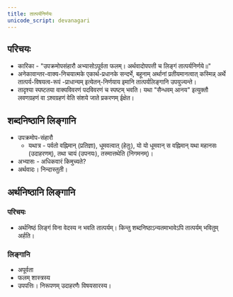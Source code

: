```yaml
---
title: तात्पर्यनिर्णयः
unicode_script: devanagari
---
```


## परिचयः
- कारिका - "उपक्रमोपसंहारौ अभ्यासोऽपूर्वता फलम्। अर्थवादोपपत्ती च लिङ्गं तात्पर्यनिर्णये॥" 
- अनेकावान्तर-वाक्य-निचयात्मके एकार्थ-प्रधानके सन्दर्भे, बहूनाम् अर्थानां प्रतीयमानत्वात् कस्मिन्न् अर्थे तात्पर्य-विषयत्व-रूपं -प्राधान्यम् इत्येतन्-निर्णयाय इमानि तात्पर्यलिङ्गानि उपयुज्यन्ते।
- तादृश्या स्पष्टतया वाक्यविवरणं पदविवरणं च स्पष्टम् भवति। यथा "सैन्धवम् आनय" इत्युक्तौ लवणग्रहणं वा ऽश्वग्रहणं वेति संशये जाते प्रकरणम् ईक्षेत। 

## शब्दनिष्ठानि लिङ्गानि 
- उपक्रमोप-संहारौ
  - यथात्र - पर्वतो वह्निमान् (प्रतिज्ञा), धूमवत्वात् (हेतुः), यो यो धूमवान् स वह्निमान् यथा महानसः (उदाहरणम्), तथा चायं (उपनयः), तस्मात्तथेति (निगमनम्)।
- अभ्यासः - अधिकवारं किमुच्यते?
- अर्थवादः। निन्दास्तुती।

## अर्थनिष्ठानि लिङ्गानि
### परिचयः
- अर्थनिष्ठं लिङ्गं विना वेदस्य न भवति तात्पर्यम्। किन्तु शब्दनिष्ठाऽन्यतमाभावेऽपि तात्पर्यम् भवितुम् अर्हति।

### लिङ्गानि
- अपूर्वता
- फलम् शास्त्रस्य
- उपपत्तिः। निरूपणम् उदाहरणैः विषयसारस्य।
